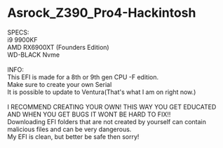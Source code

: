 # Asrock_Z390_Pro4-Hackintosh
SPECS:<br/>
i9 9900KF<br/>
AMD RX6900XT (Founders Edition)<br/>
WD-BLACK Nvme<br/>
<br/>
INFO:<br/>
This EFI is made for a 8th or 9th gen CPU -F edition.<br/>
Make sure to create your own Serial<br/>
It is possible to update to Ventura(That's what I am on right now.)<br/>
<br/>
I RECOMMEND CREATING YOUR OWN! THIS WAY YOU GET EDUCATED AND WHEN YOU GET BUGS IT WONT BE HARD TO FIX!!<br/>
Downloading EFI folders that are not created by yourself can contain malicious files and can be very dangerous.<br/>
My EFI is clean, but better be safe then sorry!<br/>
